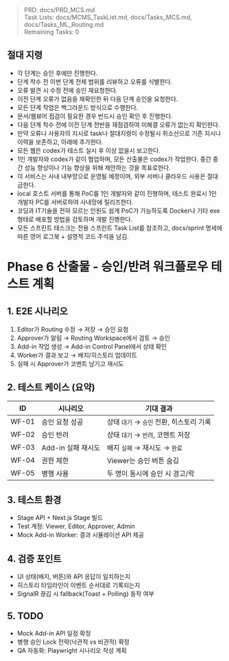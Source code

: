 > PRD: docs/PRD_MCS.md  
> Task Lists: docs/MCMS_TaskList.md, docs/Tasks_MCS.md, docs/Tasks_ML_Routing.md  
> Remaining Tasks: 0

## 절대 지령
- 각 단계는 승인 후에만 진행한다.
- 단계 착수 전 이번 단계 전체 범위를 리뷰하고 오류를 식별한다.
- 오류 발견 시 수정 전에 승인 재요청한다.
- 이전 단계 오류가 없음을 재확인한 뒤 다음 단계 승인을 요청한다.
- 모든 단계 작업은 백그라운드 방식으로 수행한다.
- 문서/웹뷰어 점검이 필요한 경우 반드시 승인 확인 후 진행한다.
- 다음 단계 착수 전에 이전 단계 전반을 재점검하여 미해결 오류가 없는지 확인한다.
- 만약 오류나 사용자의 지시로 task나 절대지령이 수정될시 취소선으로 기존 지시나 이력을 보존하고, 아래에 추가한다.
- 모든 웹은 codex가 테스트 실시 후 이상 없을시 보고한다.
- 1인 개발자와 codex가 같이 협업하며, 모든 산출물은 codex가 작업한다. 중간 중간 성능 향상이나 기능 향상을 위해 제안하는 것을 목표로한다.
- 이 서비스는 사내 내부망으로 운영될 예정이며, 외부 서버나 클라우드 사용은 절대 금한다.
- local 호스트 서버를 통해 PoC를 1인 개발자와 같이 진행하며, 테스트 완료시 1인 개발자 PC를 서버로하여 사내망에 릴리즈한다.
- 코딩과 IT기술을 전혀 모르는 인원도 쉽게 PoC가 가능하도록 Docker나 기타 exe 형태로 배포할 방법을 검토하며 개발 진행한다.
- 모든 스프린트 태스크는 전용 스프린트 Task List를 참조하고, docs/sprint 명세에 따른 영어 로그북 + 설명적 코드 주석을 남김.
# Phase 6 산출물 - 승인/반려 워크플로우 테스트 계획

## 1. E2E 시나리오
1. Editor가 Routing 수정 → 저장 → 승인 요청
2. Approver가 알림 → Routing Workspace에서 검토 → 승인
3. Add-in 작업 생성 → Add-in Control Panel에서 상태 확인
4. Worker가 결과 보고 → 배지/히스토리 업데이트
5. 실패 시 Approver가 코멘트 남기고 재시도

## 2. 테스트 케이스 (요약)
| ID | 시나리오 | 기대 결과 |
|---|---|---|
| WF-01 | 승인 요청 성공 | 상태 `대기` → `승인` 전환, 히스토리 기록 |
| WF-02 | 승인 반려 | 상태 `대기` → `반려`, 코멘트 저장 |
| WF-03 | Add-in 실패 재시도 | 배지 `실패` → 재시도 → `완료`
| WF-04 | 권한 제한 | Viewer는 승인 버튼 숨김 |
| WF-05 | 병행 사용 | 두 명이 동시에 승인 시 경고/락 |

## 3. 테스트 환경
- Stage API + Next.js Stage 빌드
- Test 계정: Viewer, Editor, Approver, Admin
- Mock Add-in Worker: 결과 시뮬레이션 API 제공

## 4. 검증 포인트
- UI 상태(배지, 버튼)와 API 응답이 일치하는지
- 히스토리 타임라인이 이벤트 순서대로 기록되는지
- SignalR 끊김 시 fallback(Toast + Polling) 동작 여부

## 5. TODO
- Mock Add-in API 일정 확정
- 병행 승인 Lock 전략(낙관적 vs 비관적) 확정
- QA 자동화: Playwright 시나리오 작성 계획

